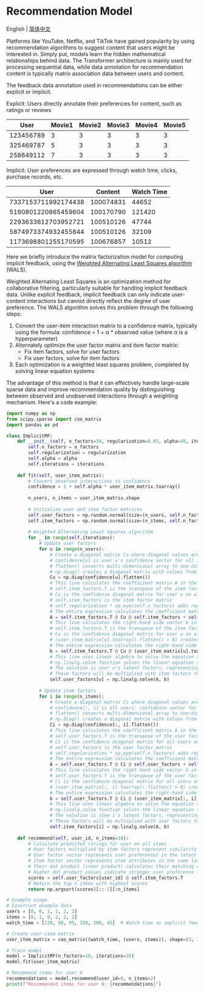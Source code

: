 # Recommendation Model

English | [简体中文](./index_zh-CN.md)

Platforms like YouTube, Netflix, and TikTok have gained popularity by using recommendation algorithms to suggest content that users might be interested in. Simply put, models learn the hidden mathematical relationships behind data. The Transformer architecture is mainly used for processing sequential data, while data annotation for recommendation content is typically matrix association data between users and content.

The feedback data annotation used in recommendations can be either explicit or implicit.

Explicit: Users directly annotate their preferences for content, such as ratings or reviews

| User        | Movie1   | Movie2   | Movie3   | Movie4   | Movie5   |
| ----------- | -------- | -------- | -------- | -------- | -------- |
| 123456789   | 3        | 3        | 3        | 3        | 3        |
| 325469787   | 5        | 3        | 3        | 3        | 3        |
| 258649112   | 7        | 3        | 3        | 3        | 3        |

Implicit: User preferences are expressed through watch time, clicks, purchase records, etc.

| User        | Content   | Watch Time |
| ----------- | --------- | -------- |
| 7337153711992174438 | 100074831 | 44652 |
| 5190801220865459604 | 100170790 | 121420 |
| 2293633612703952721 | 100510126 | 47744 |
| 5874973374932455844 | 100510126 | 32109 |
| 1173698801255170595 | 100676857 | 10512 |


Here we briefly introduce the matrix factorization model for computing implicit feedback, using the [Weighted Alternating Least Squares algorithm](http://yifanhu.net/PUB/cf.pdf) (WALS).

Weighted Alternating Least Squares is an optimization method for collaborative filtering, particularly suitable for handling implicit feedback data. Unlike explicit feedback, implicit feedback can only indicate user-content interactions but cannot directly reflect the degree of user preference. The WALS algorithm solves this problem through the following steps:

1. Convert the user-item interaction matrix to a confidence matrix, typically using the formula: confidence = 1 + α * observed value (where α is a hyperparameter)
2. Alternately optimize the user factor matrix and item factor matrix:
   - Fix item factors, solve for user factors
   - Fix user factors, solve for item factors
3. Each optimization is a weighted least squares problem, completed by solving linear equation systems

The advantage of this method is that it can effectively handle large-scale sparse data and improve recommendation quality by distinguishing between observed and unobserved interactions through a weighting mechanism. Here's a code example:

```python
import numpy as np
from scipy.sparse import coo_matrix
import pandas as pd

class ImplicitMF:
    def __init__(self, n_factors=50, regularization=0.01, alpha=40, iterations=10):
        self.n_factors = n_factors
        self.regularization = regularization
        self.alpha = alpha
        self.iterations = iterations
    
    def fit(self, user_item_matrix):
        # Convert observed interactions to confidence
        confidence = 1 + self.alpha * user_item_matrix.toarray()
        
        n_users, n_items = user_item_matrix.shape
        
        # Initialize user and item factor matrices
        self.user_factors = np.random.normal(size=(n_users, self.n_factors))
        self.item_factors = np.random.normal(size=(n_items, self.n_factors))
        
        # Weighted Alternating Least Squares algorithm
        for _ in range(self.iterations):
            # Update user factors
            for u in range(n_users):
                # Create a diagonal matrix Cu where diagonal values are user u's confidence for all items
                # confidence[u] is user u's confidence vector for all items
                # flatten() converts multi-dimensional array to one-dimensional
                # np.diag() creates a diagonal matrix with values from the input vector on the diagonal
                Cu = np.diag(confidence[u].flatten())
                # This line calculates the coefficient matrix A in the ALS algorithm
                # self.item_factors.T is the transpose of the item factor matrix
                # Cu is the confidence diagonal matrix for user u on all items
                # self.item_factors is the item factor matrix
                # self.regularization * np.eye(self.n_factors) adds regularization term to prevent overfitting
                # The entire expression calculates the coefficient matrix for the linear equation system to solve user factors
                A = self.item_factors.T @ Cu @ self.item_factors + self.regularization * np.eye(self.n_factors)
                # This line calculates the right-hand side vector b in the ALS algorithm
                # self.item_factors.T is the transpose of the item factor matrix
                # Cu is the confidence diagonal matrix for user u on all items
                # (user_item_matrix[u].toarray().flatten() > 0) creates a boolean vector indicating which items user u interacted with
                # The entire expression calculates the right-hand side vector for the linear equation system to solve user factors
                b = self.item_factors.T @ Cu @ (user_item_matrix[u].toarray().flatten() > 0)
                # This line uses linear algebra to solve the equation system Ax=b, calculating user u's factor vector
                # np.linalg.solve function solves the linear equation system, where A is the coefficient matrix and b is the right-hand side vector
                # The solution is user u's latent factors, representing the user in the latent space
                # These factors will be multiplied with item factors to predict user preferences for items
                self.user_factors[u] = np.linalg.solve(A, b)
            
            # Update item factors
            for i in range(n_items):
                # Create a diagonal matrix Ci where diagonal values are all users' confidence for item i
                # confidence[:, i] is all users' confidence vector for item i
                # flatten() converts multi-dimensional array to one-dimensional
                # np.diag() creates a diagonal matrix with values from the input vector on the diagonal
                Ci = np.diag(confidence[:, i].flatten())
                # This line calculates the coefficient matrix A in the ALS algorithm
                # self.user_factors.T is the transpose of the user factor matrix
                # Ci is the confidence diagonal matrix for all users on item i
                # self.user_factors is the user factor matrix
                # self.regularization * np.eye(self.n_factors) adds regularization term to prevent overfitting
                # The entire expression calculates the coefficient matrix for the linear equation system to solve item factors
                A = self.user_factors.T @ Ci @ self.user_factors + self.regularization * np.eye(self.n_factors)
                # This line calculates the right-hand side vector b in the ALS algorithm
                # self.user_factors.T is the transpose of the user factor matrix
                # Ci is the confidence diagonal matrix for all users on item i
                # (user_item_matrix[:, i].toarray().flatten() > 0) creates a boolean vector indicating which users interacted with item i
                # The entire expression calculates the right-hand side vector for the linear equation system to solve item factors
                b = self.user_factors.T @ Ci @ (user_item_matrix[:, i].toarray().flatten() > 0)
                # This line uses linear algebra to solve the equation system Ax=b, calculating item i's factor vector
                # np.linalg.solve function solves the linear equation system, where A is the coefficient matrix and b is the right-hand side vector
                # The solution is item i's latent factors, representing the item in the latent space
                # These factors will be multiplied with user factors to predict user preferences for items
                self.item_factors[i] = np.linalg.solve(A, b)
    
    def recommend(self, user_id, n_items=10):
        # Calculate predicted ratings for user on all items
        # User factors multiplied by item factors represent similarity or compatibility in latent space
        # User factor vector represents user preferences in the latent feature space
        # Item factor vector represents item attributes in the same latent feature space
        # Their dot product (inner product) calculates their matching degree in the latent space
        # Higher dot product values indicate stronger user preference for that item, i.e., higher predicted rating
        scores = self.user_factors[user_id] @ self.item_factors.T
        # Return the top n items with highest scores
        return np.argsort(scores)[::-1][:n_items]

# Example usage
# Construct example data
users = [0, 0, 1, 1, 2, 2]
items = [0, 1, 0, 2, 1, 2]
watch_time = [120, 80, 95, 150, 200, 45]  # Watch time as implicit feedback

# Create user-item matrix
user_item_matrix = coo_matrix((watch_time, (users, items)), shape=(3, 3)).tocsr()

# Train model
model = ImplicitMF(n_factors=10, iterations=20)
model.fit(user_item_matrix)

# Recommend items for user 0
recommendations = model.recommend(user_id=0, n_items=2)
print(f"Recommended items for user 0: {recommendations}")
```